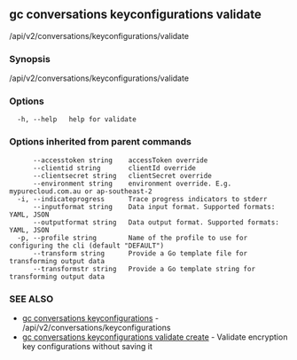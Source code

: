 ## gc conversations keyconfigurations validate

/api/v2/conversations/keyconfigurations/validate

### Synopsis

/api/v2/conversations/keyconfigurations/validate

### Options

```
  -h, --help   help for validate
```

### Options inherited from parent commands

```
      --accesstoken string    accessToken override
      --clientid string       clientId override
      --clientsecret string   clientSecret override
      --environment string    environment override. E.g. mypurecloud.com.au or ap-southeast-2
  -i, --indicateprogress      Trace progress indicators to stderr
      --inputformat string    Data input format. Supported formats: YAML, JSON
      --outputformat string   Data output format. Supported formats: YAML, JSON
  -p, --profile string        Name of the profile to use for configuring the cli (default "DEFAULT")
      --transform string      Provide a Go template file for transforming output data
      --transformstr string   Provide a Go template string for transforming output data
```

### SEE ALSO

* [gc conversations keyconfigurations](gc_conversations_keyconfigurations.html)	 - /api/v2/conversations/keyconfigurations
* [gc conversations keyconfigurations validate create](gc_conversations_keyconfigurations_validate_create.html)	 - Validate encryption key configurations without saving it


